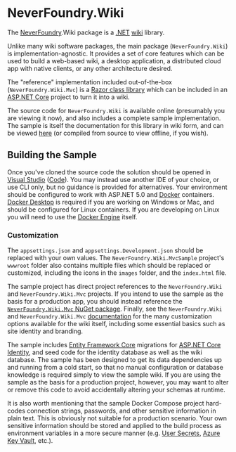 # NeverFoundry.Wiki

The [NeverFoundry](http://neverfoundry.com).Wiki package is a [.NET](https://dotnet.microsoft.com)
[wiki](http://wikipedia.com/wiki/Wiki) library.

Unlike many wiki software packages, the main package (`NeverFoundry.Wiki`) is
implementation-agnostic. It provides a set of core features which can be used to build a web-based
wiki, a desktop application, a distributed cloud app with native clients, or any other architecture
desired.

The "reference" implementation included out-of-the-box (`NeverFoundry.Wiki.Mvc`) is a [Razor class
library](https://docs.microsoft.com/en-us/aspnet/core/razor-pages/ui-class) which can be included in
an [ASP.NET Core](https://docs.microsoft.com/en-us/aspnet/core) project to turn it into a wiki.

The source code for `NeverFoundry.Wiki` is available online (presumably you are viewing it now), and
also includes a complete sample implementation. The sample is itself the documentation for this
library in wiki form, and can be viewed [here]() (or compiled from source to view offline, if you
wish).

## Building the Sample

Once you've cloned the source code the solution should be opened in [Visual
Studio](https://visualstudio.microsoft.com) ([Code](https://code.visualstudio.com)). You may instead
use another IDE of your choice, or use CLI only, but no guidance is provided for alternatives. Your
environment should be configured to work with ASP.NET 5.0 and [Docker](https://www.docker.com)
containers. [Docker Desktop](https://www.docker.com/products/docker-desktop) is required if you are
working on Windows or Mac, and should be configured for Linux containers. If you are developing on
Linux you will need to use the [Docker Engine](https://docs.docker.com/install/) itself.

### Customization

The `appsettings.json` and `appsettings.Development.json` should be replaced with your own values.
The `NeverFoundry.Wiki.MvcSample` project's `wwwroot` folder also contains multiple files which
should be replaced or customized, including the icons in the `images` folder, and the `index.html`
file.

The sample project has direct project references to the `NeverFoundry.Wiki` and
`NeverFoundry.Wiki.Mvc` projects. If you intend to use the sample as the basis for a production app,
you should instead reference the [`NeverFoundry.Wiki.Mvc` NuGet package](). Finally, see the
`NeverFoundry.Wiki` and `NeverFoundry.Wiki.Mvc` [documentation]() for the many customization options
available for the wiki itself, including some essential basics such as site identity and branding.

The sample includes [Entity Framework Core](https://docs.microsoft.com/en-us/ef/core/) migrations
for [ASP.NET Core
Identity](https://docs.microsoft.com/en-us/aspnet/core/security/authentication/identity), and seed
code for the identity database as well as the wiki database. The sample has been designed to get its
data dependencies up and running from a cold start, so that no manual configuration or database
knowledge is required simply to view the sample wiki. If you are using the sample as the basis for a
production project, however, you may want to alter or remove this code to avoid accidentally
altering your schemas at runtime.

It is also worth mentioning that the sample Docker Compose project hard-codes connection strings,
passwords, and other sensitive information in plain text. This is obviously not suitable for a
production scenario. Your own sensitive information should be stored and applied to the build
process as environment variables in a more secure manner (e.g. [User
Secrets](https://docs.microsoft.com/en-us/aspnet/core/security/app-secrets), [Azure Key
Vault](https://azure.microsoft.com/en-us/services/key-vault/), etc.).
